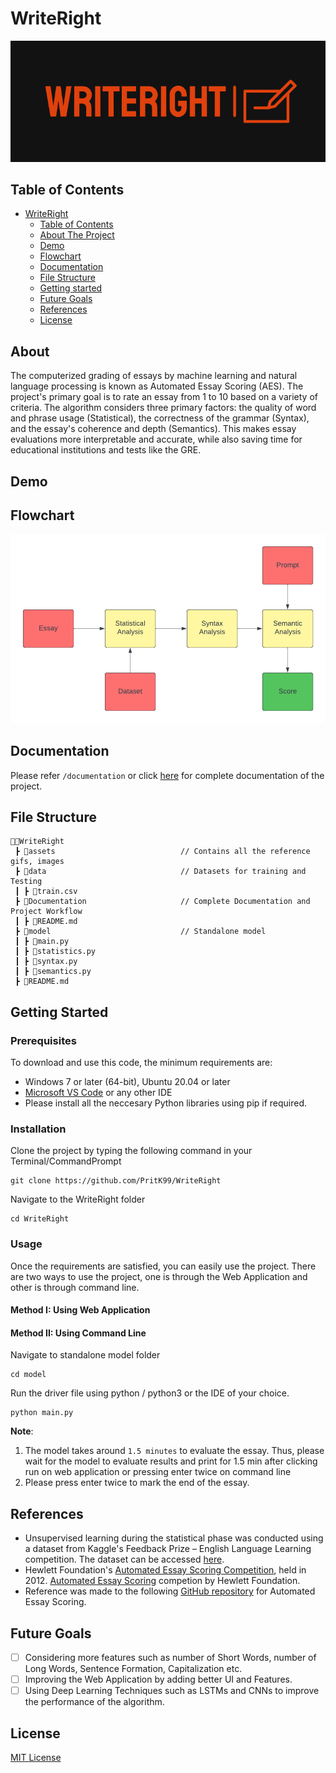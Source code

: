 # WriteRight

<p align="center">
    <img src="assets/logo.png" alt="Project logo">
</p>

## Table of Contents

- [WriteRight](#WriteRight)
  - [Table of Contents](#table-of-contents)
  - [About The Project](#about)
  - [Demo](#demo)
  - [Flowchart](#flowchart)
  - [Documentation](#documentation)
  - [File Structure](#file-structure)
  - [Getting started](#Getting-Started)
  - [Future Goals](#future-goals)
  - [References](#references)
  - [License](#license)
  

## About

The computerized grading of essays by machine learning and natural language processing is known as Automated Essay Scoring (AES). The project's primary goal is to rate an essay from 1 to 10 based on a variety of criteria. The algorithm considers three primary factors: the quality of word and phrase usage (Statistical), the correctness of the grammar (Syntax), and the essay's coherence and depth (Semantics). This makes essay evaluations more interpretable and accurate, while also saving time for educational institutions and tests like the GRE.

## Demo

## Flowchart

<p align="center">
    <img src="assets/flowchart.png" alt="Flowchart">
</p>


## Documentation

Please refer ```/documentation``` or click <a href="https://github.com/PritK99/WriteRight/blob/main/documentation/README.md">here</a> for complete documentation of the project.

## File Structure
```
👨‍💻WriteRight
 ┣ 📂assets                            // Contains all the reference gifs, images
 ┣ 📂data                              // Datasets for training and Testing
 ┃ ┣ 📄train.csv  
 ┣ 📂Documentation                     // Complete Documentation and Project Workflow
 ┃ ┣ 📄README.md
 ┣ 📂model                             // Standalone model         
 ┃ ┣ 📄main.py    
 ┃ ┣ 📄statistics.py
 ┃ ┣ 📄syntax.py                
 ┃ ┣ 📄semantics.py 
 ┣ 📄README.md
``` 

## Getting Started

### Prerequisites
To download and use this code, the minimum requirements are:

* Windows 7 or later (64-bit), Ubuntu 20.04 or later
* [Microsoft VS Code](https://code.visualstudio.com/download) or any other IDE 
* Please install all the neccesary Python libraries using pip if required.

### Installation

Clone the project by typing the following command in your Terminal/CommandPrompt

```
git clone https://github.com/PritK99/WriteRight
```
Navigate to the WriteRight folder

```
cd WriteRight
```

### Usage

Once the requirements are satisfied, you can easily use the project. There are two ways to use the project, one is through the Web Application and other is through command line.

#### Method I: Using Web Application

#### Method II: Using Command Line

  Navigate to standalone model folder
  ```
  cd model
  ```

  Run the driver file using python / python3 or the IDE of your choice.
  ```
  python main.py
  ```

  <b>Note</b>:

  1) The model takes around ```1.5 minutes``` to evaluate the essay. Thus, please wait for the model to evaluate results and print for 1.5 min after clicking run on web application or pressing enter twice on command line
  2) Please press enter twice to mark the end of the essay.

## References
* Unsupervised learning during the statistical phase was conducted using a dataset from Kaggle's Feedback Prize – English Language Learning competition. The dataset can be accessed <a href="https://www.kaggle.com/competitions/feedback-prize-english-language-learning/data?select=train.csv.">here</a>.
* Hewlett Foundation's <a href="https://www.kaggle.com/competitions/asap-aes/overview">Automated Essay Scoring Competition</a>, held in 2012.
<a href="The Hewlett Foundation: Automated Essay Scoring">Automated Essay Scoring</a> competion by Hewlett Foundation.
* Reference was made to the following <a href="https://github.com/ZhuoyueWang/AutomatedEssayScoring">GitHub repository</a> for Automated Essay Scoring.

## Future Goals

- [ ] Considering more features such as number of Short Words, number of Long Words, Sentence Formation, Capitalization etc.
- [ ] Improving the Web Application by adding better UI and Features.
- [ ] Using Deep Learning Techniques such as LSTMs and CNNs to improve the performance of the algorithm.

## License
[MIT License](https://opensource.org/licenses/MIT)